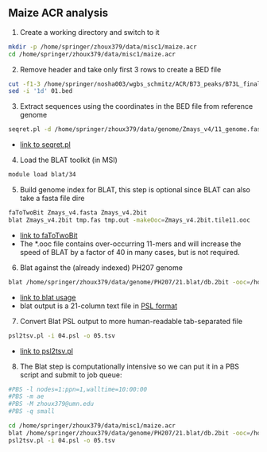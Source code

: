 ## Maize ACR analysis

1. Create a working directory and switch to it
```bash
mkdir -p /home/springer/zhoux379/data/misc1/maize.acr
cd /home/springer/zhoux379/data/misc1/maize.acr
```

2. Remove header and take only first 3 rows to create a BED file
```bash
cut -f1-3 /home/springer/nosha003/wgbs_schmitz/ACR/B73_peaks/B73L_final_ACR.bed > 01.bed
sed -i '1d' 01.bed
```

3. Extract sequences using the coordinates in the BED file from reference genome
```bash
seqret.pl -d /home/springer/zhoux379/data/genome/Zmays_v4/11_genome.fas -b 01.bed -o 02.fas
```
  * [link to seqret.pl](https://github.com/orionzhou/luffy/blob/master/perl/seqret.pl)

4. Load the BLAT toolkit (in MSI)
```bash
module load blat/34
```

5. Build genome index for BLAT, this step is optional since BLAT can also take a fasta file dire
```bash
faToTwoBit Zmays_v4.fasta Zmays_v4.2bit
blat Zmays_v4.2bit tmp.fas tmp.out -makeOoc=Zmays_v4.2bit.tile11.ooc
```
  * [link to faToTwoBit](https://genome.ucsc.edu/goldenpath/help/blatSpec.html#faToTwoBitUsage)
  * The \*.ooc file contains over-occurring 11-mers and will increase the speed of BLAT by a factor of 40 in many cases, but is not required.

6. Blat against the (already indexed) PH207 genome
```bash
blat /home/springer/zhoux379/data/genome/PH207/21.blat/db.2bit -ooc=/home/springer/zhoux379/data/genome/PH207/21.blat/db.2bit.tile11.ooc 02.fas 04.psl
```
  * [link to blat usage](https://genome.ucsc.edu/goldenpath/help/blatSpec.html#blatUsage)
  * blat output is a 21-column text file in [PSL format](https://useast.ensembl.org/info/website/upload/psl.html)

7. Convert Blat PSL output to more human-readable tab-separated file
```bash
psl2tsv.pl -i 04.psl -o 05.tsv
```
  * [link to psl2tsv.pl](https://github.com/orionzhou/luffy/blob/master/perl/psl2tsv.pl)

8. The Blat step is computationally intensive so we can put it in a PBS script and submit to job queue:
```bash
#PBS -l nodes=1:ppn=1,walltime=10:00:00
#PBS -m ae
#PBS -M zhoux379@umn.edu
#PBS -q small

cd /home/springer/zhoux379/data/misc1/maize.acr
blat /home/springer/zhoux379/data/genome/PH207/21.blat/db.2bit -ooc=/home/springer/zhoux379/data/genome/PH207/21.blat/db.2bit.tile11.ooc 02.fas 04.psl
psl2tsv.pl -i 04.psl -o 05.tsv
```

